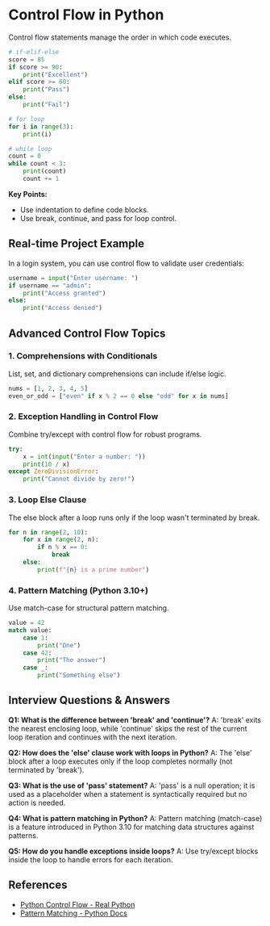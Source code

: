 # Control Flow in Python

Control flow statements manage the order in which code executes.

```python
# if-elif-else
score = 85
if score >= 90:
    print("Excellent")
elif score >= 60:
    print("Pass")
else:
    print("Fail")

# for loop
for i in range(3):
    print(i)

# while loop
count = 0
while count < 3:
    print(count)
    count += 1
```

**Key Points:**
- Use indentation to define code blocks.
- Use break, continue, and pass for loop control.

## Real-time Project Example
In a login system, you can use control flow to validate user credentials:

```python
username = input("Enter username: ")
if username == "admin":
    print("Access granted")
else:
    print("Access denied")
```

## Advanced Control Flow Topics
### 1. Comprehensions with Conditionals
List, set, and dictionary comprehensions can include if/else logic.

```python
nums = [1, 2, 3, 4, 5]
even_or_odd = ["even" if x % 2 == 0 else "odd" for x in nums]
```

### 2. Exception Handling in Control Flow
Combine try/except with control flow for robust programs.

```python
try:
    x = int(input("Enter a number: "))
    print(10 / x)
except ZeroDivisionError:
    print("Cannot divide by zero!")
```

### 3. Loop Else Clause
The else block after a loop runs only if the loop wasn't terminated by break.

```python
for n in range(2, 10):
    for x in range(2, n):
        if n % x == 0:
            break
    else:
        print(f"{n} is a prime number")
```

### 4. Pattern Matching (Python 3.10+)
Use match-case for structural pattern matching.

```python
value = 42
match value:
    case 1:
        print("One")
    case 42:
        print("The answer")
    case _:
        print("Something else")
```

## Interview Questions & Answers
**Q1: What is the difference between 'break' and 'continue'?**
A: 'break' exits the nearest enclosing loop, while 'continue' skips the rest of the current loop iteration and continues with the next iteration.

**Q2: How does the 'else' clause work with loops in Python?**
A: The 'else' block after a loop executes only if the loop completes normally (not terminated by 'break').

**Q3: What is the use of 'pass' statement?**
A: 'pass' is a null operation; it is used as a placeholder when a statement is syntactically required but no action is needed.

**Q4: What is pattern matching in Python?**
A: Pattern matching (match-case) is a feature introduced in Python 3.10 for matching data structures against patterns.

**Q5: How do you handle exceptions inside loops?**
A: Use try/except blocks inside the loop to handle errors for each iteration.

## References
- [Python Control Flow - Real Python](https://realpython.com/python-conditional-statements/)
- [Pattern Matching - Python Docs](https://docs.python.org/3/reference/compound_stmts.html#the-match-statement)
